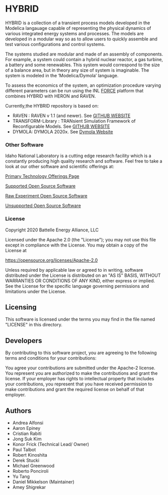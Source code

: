 # HYBRID

HYBRID is a collection of a transient process models developed in the Modelica langauage capable of representing the physical dynamics of various integrated energy systems and processes. The models are developed in a modular way so as to allow users to quickly assemble and test various configurations and control systems. 

The systems studied are modular and made of an assembly of components. For example, a system could contain a hybrid nuclear reactor, a gas turbine, a battery and some renewables. This system would correspond to the size of a balance area, but in theory any size of system is imaginable. The system is modeled in the ‘Modelica/Dymola’ language.

To assess the economics of the system, an optimization procedure varying different parameters can be run using the INL [FORCE](https://ies.inl.gov/SitePages/Technology%20-%20System%20Simulation.aspx) platform that combines HYBRID with HERON and RAVEN. 


Currently,the HYBRID repository is based on:

* RAVEN : RAVEN v 1.1 (and newer). See [GITHUB WEBSITE](https://github.com/idaholab/raven)
* TRANSFORM-Library : TRANsient Simulation Framework of Reconfigurable Models. See [GITHUB WEBSITE](https://github.com/ORNL-Modelica/TRANSFORM-Library)
* DYMOLA: DYMOLA 2020x. See [Dymola Website](https://www.3ds.com/products-services/catia/products/dymola/?woc=%7B%22category%22%3A%5B%22category%2Fdymola%22%5D%7D&wockw=card_content_cta_1_url%3A%22https%3A%2F%2Fblogs.3ds.com%2Fcatia%2F%22)

 
### Other Software
Idaho National Laboratory is a cutting edge research facility which is a constantly producing high quality research and software. Feel free to take a look at our other software and scientific offerings at:

[Primary Technology Offerings Page](https://www.inl.gov/inl-initiatives/technology-deployment)

[Supported Open Source Software](https://github.com/idaholab)

[Raw Experiment Open Source Software](https://github.com/IdahoLabResearch)

[Unsupported Open Source Software](https://github.com/IdahoLabCuttingBoard)

### License

Copyright 2020 Battelle Energy Alliance, LLC

Licensed under the Apache 2.0 (the "License");
you may not use this file except in compliance with the License.
You may obtain a copy of the License at

  https://opensource.org/licenses/Apache-2.0

Unless required by applicable law or agreed to in writing, software
distributed under the License is distributed on an "AS IS" BASIS,
WITHOUT WARRANTIES OR CONDITIONS OF ANY KIND, either express or implied.
See the License for the specific language governing permissions and
limitations under the License.



Licensing
-----
This software is licensed under the terms you may find in the file named "LICENSE" in this directory.


Developers
-----
By contributing to this software project, you are agreeing to the following terms and conditions for your contributions:

You agree your contributions are submitted under the Apache-2 license. You represent you are authorized to make the contributions and grant the license. If your employer has rights to intellectual property that includes your contributions, you represent that you have received permission to make contributions and grant the required license on behalf of that employer.

Authors
-----
* Andrea Alfonsi
* Aaron Epiney
* Cristian Rabiti 
* Jong Suk Kim
* Konor Frick (Technical Lead/ Owner)
* Paul Talbot
* Robert Kinoshita
* Derek Stucki
* Michael Greenwood
* Roberto Ponciroli
* Yu Tang
* Daniel Mikkelson (Maintainer)
* Amey Shigrekar
